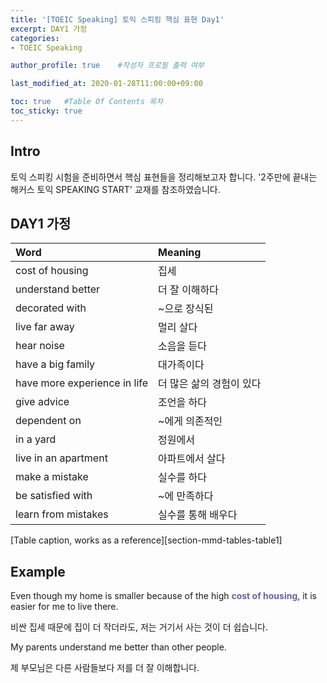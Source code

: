 ```yaml
---
title: '[TOEIC Speaking] 토익 스피킹 핵심 표현 Day1' 
excerpt: DAY1 가정
categories:
- TOEIC Speaking

author_profile: true    #작성자 프로필 출력 여부

last_modified_at: 2020-01-28T11:00:00+09:00

toc: true   #Table Of Contents 목차 
toc_sticky: true
---
```


## Intro
토익 스피킹 시험을 준비하면서 핵심 표현들을 정리해보고자 합니다. 
'2주만에 끝내는 해커스 토익 SPEAKING START' 교재를 참조하였습니다. 

## DAY1 가정

|          Word          |         Meaning        |
| :--------------------- | :--------------------- | 
| cost of housing        | 집세                   |  
| understand better      | 더 잘 이해하다         |  
| decorated with         | ~으로 장식된           |  
| live far away          | 멀리 살다              |  
| hear noise             | 소음을 듣다            |  
| have a big family      | 대가족이다             |  
| have more experience in life   | 더 많은 삶의 경험이 있다   |
| give advice            | 조언을 하다            |
| dependent on           | ~에게 의존적인         |  
| in a yard              | 정원에서               |  
| live in an apartment   | 아파트에서 살다        |  
| make a mistake         | 실수를 하다            |  
| be satisfied with      | ~에 만족하다           |
| learn from mistakes    | 실수를 통해 배우다     |  
[Table caption, works as a reference][section-mmd-tables-table1]


## Example

Even though my home is smaller because of the high <span style="color: #705fa1">__cost of housing__</span>, it is easier for me to live there.

비싼 집세 때문에 집이 더 작더라도, 저는 거기서 사는 것이 더 쉽습니다.


My parents understand me better than other people.

제 부모님은 다른 사람들보다 저를 더 잘 이해합니다.

